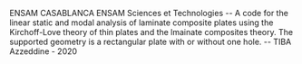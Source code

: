 ENSAM CASABLANCA  ENSAM Sciences et Technologies  --  A code for the linear static and modal analysis of laminate composite plates using the Kirchoff-Love theory of thin plates and the lmainate composites theory. The supported geometry is a rectangular plate with or without one hole. --  TIBA Azzeddine  -  2020
